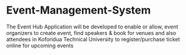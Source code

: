 # Event-Management-System
The Event Hub Application will be developed to enable or allow, event organizers to create event, find speakers & book for venues and also attendees in Koforidua Technical University to register/purchase ticket online for upcoming events
